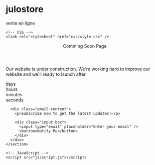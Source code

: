 # julostore
vente en ligne
<!DOCTYPE html>
<!-- Coding by CodingLab | www.codinglabweb.com-->
<html lang="en">
  <head>
    <meta charset="UTF-8" />
    <meta http-equiv="X-UA-Compatible" content="IE=edge" />
    <meta name="viewport" content="width=device-width, initial-scale=1.0" />
    <title>Website Coming Soon Page</title>

    <!-- CSS -->
    <link rel="stylesheet" href="css/style.css" />
  </head>
  <body>
    <section class="container">
      <img src="image.jpg" alt="" class="image" />
      <header>Comming Soon Page</header>
      <p>
        Our website is under construction. We're working hard to improve our
        website and we'll ready to launch after.
      </p>
      <div class="time-content">
        <div class="time days">
          <span class="number"></span>
          <span class="text">days</span>
        </div>
        <div class="time hours">
          <span class="number"></span>
          <span class="text">hours</span>
        </div>
        <div class="time minutes">
          <span class="number"></span>
          <span class="text">minutes</span>
        </div>
        <div class="time seconds">
          <span class="number"></span>
          <span class="text">seconds</span>
        </div>
      </div>

      <div class="email-content">
        <p>Subscribe now to get the latest updates!</p>

        <div class="input-box">
          <input type="email" placeholder="Enter your email" />
          <button>Notify Me</button>
        </div>
      </div>
    </section>

    <!-- JavaScript -->
    <script src="js/script.js"></script>
  </body>
</html>
